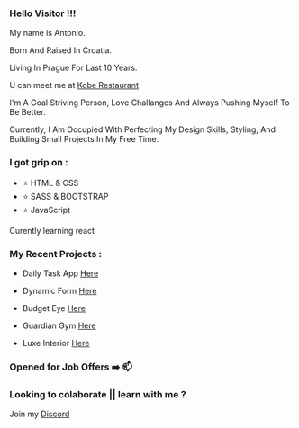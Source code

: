 ### Hello Visitor !!!

My name is Antonio.

Born And Raised In Croatia.

Living In Prague For Last 10 Years.

U can meet me at [Kobe Restaurant](https://www.koberestaurant.cz/)

I'm A Goal Striving Person, Love Challanges And Always Pushing Myself To Be Better.

Currently, I Am Occupied With Perfecting My Design Skills, Styling, And Building Small Projects In My Free Time.

### I got grip on :

- ⭐ HTML & CSS        
- ⭐  SASS & BOOTSTRAP
- ⭐  JavaScript       

Curently learning react
    
### My Recent Projects :

* Daily Task App  [Here](https://codingcat-dev.github.io/Daily-Task-App/)

* Dynamic Form   [Here](https://codingcat-dev.github.io/dynamic-form-final/)

* Budget Eye    [Here](https://codingcat-dev.github.io/Budget-eye-web/)

* Guardian Gym  [Here](https://codingcat-dev.github.io/guardian-gym-02-final/)

* Luxe Interior [Here](https://codingcat-dev.github.io/Luxe-comfort-living/)


### Opened for Job Offers ➡️ 📫

### Looking to colaborate || learn with me ? 

Join my [Discord](https://discord.gg/umkeAc3NBm)









<!---
codingCat-dev/codingCat-dev is a ✨ special ✨ repository because its `README.md` (this file) appears on your GitHub profile.
You can click the Preview link to take a look at your changes.
--->
